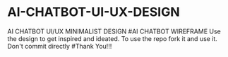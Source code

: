 # AI-CHATBOT-UI-UX-DESIGN
AI CHATBOT UI/UX MINIMALIST DESIGN
#AI CHATBOT WIREFRAME
Use the design to get inspired and ideated.
To use the repo fork it and use it.
Don't commit directly
#Thank You!!!
